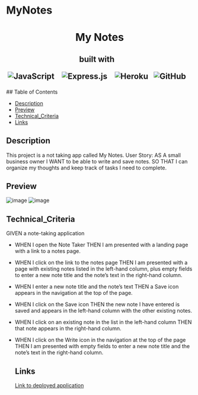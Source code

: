# MyNotes

<h1 align ="center"> My Notes </h1>

<h2 align="center">built with  &nbsp;&nbsp;

  
![JavaScript](https://img.shields.io/badge/javascript-%23323330.svg?style=for-the-badge&logo=javascript&logoColor=%23F7DF1E) &nbsp;&nbsp;
  ![Express.js](https://img.shields.io/badge/express.js-%23404d59.svg?style=for-the-badge&logo=express&logoColor=%2361DAFB) &nbsp;&nbsp;
![Heroku](https://img.shields.io/badge/heroku-%23430098.svg?style=for-the-badge&logo=heroku&logoColor=white)&nbsp;&nbsp;
![GitHub](https://img.shields.io/badge/github-%23121011.svg?style=for-the-badge&logo=github&logoColor=white) &nbsp;&nbsp;
  
</h2>
  ## Table of Contents

  * [Description](#description)
  * [Preview](#preview)
  * [Technical_Criteria](#technical_criteria)
  * [Links](#links) 



  ## Description
  
This project is a not taking app called My Notes. User Story: 
AS A small business owner I WANT to be able to write and save notes.
SO THAT I can organize my thoughts and keep track of tasks I need to complete.

  ## Preview
  
  ![image](https://user-images.githubusercontent.com/86173119/148149377-015b5748-ccf3-41ff-ad02-f55c3feab2b9.png)
  ![image](https://user-images.githubusercontent.com/86173119/148149399-f1ae0e5b-f296-4148-b955-faf759174243.png)



   ## Technical_Criteria 

GIVEN a note-taking application

- WHEN I open the Note Taker THEN I am presented with a landing page with a link to a notes page.
- WHEN I click on the link to the notes page THEN I am presented with a page with existing notes listed in the left-hand column, plus empty fields to enter a new note title and the note’s text in the right-hand column.
- WHEN I enter a new note title and the note’s text THEN a Save icon appears in the navigation at the top of the page.
- WHEN I click on the Save icon THEN the new note I have entered is saved and appears in the left-hand column with the other existing notes.
- WHEN I click on an existing note in the list in the left-hand column THEN that note appears in the right-hand column.
- WHEN I click on the Write icon in the navigation at the top of the page THEN I am presented with empty fields to enter a new note title and the note’s text in the right-hand column.


  ## Links
  [Link to deployed application](https://notesappvia.herokuapp.com/)
